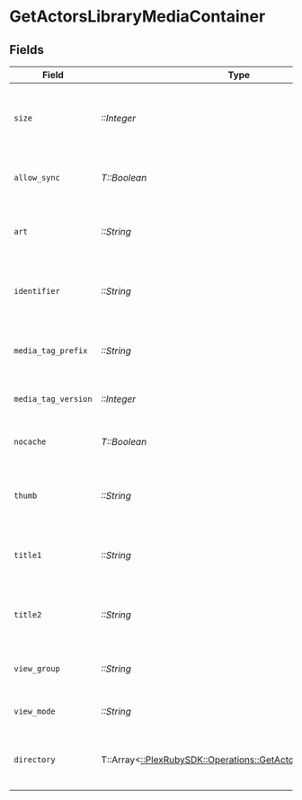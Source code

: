 # GetActorsLibraryMediaContainer


## Fields

| Field                                                                                                                  | Type                                                                                                                   | Required                                                                                                               | Description                                                                                                            | Example                                                                                                                |
| ---------------------------------------------------------------------------------------------------------------------- | ---------------------------------------------------------------------------------------------------------------------- | ---------------------------------------------------------------------------------------------------------------------- | ---------------------------------------------------------------------------------------------------------------------- | ---------------------------------------------------------------------------------------------------------------------- |
| `size`                                                                                                                 | *::Integer*                                                                                                            | :heavy_check_mark:                                                                                                     | Number of media items returned in this response.                                                                       | 50                                                                                                                     |
| `allow_sync`                                                                                                           | *T::Boolean*                                                                                                           | :heavy_check_mark:                                                                                                     | Indicates whether syncing is allowed.                                                                                  | false                                                                                                                  |
| `art`                                                                                                                  | *::String*                                                                                                             | :heavy_check_mark:                                                                                                     | URL for the background artwork of the media container.                                                                 | /:/resources/show-fanart.jpg                                                                                           |
| `identifier`                                                                                                           | *::String*                                                                                                             | :heavy_check_mark:                                                                                                     | An plugin identifier for the media container.                                                                          | com.plexapp.plugins.library                                                                                            |
| `media_tag_prefix`                                                                                                     | *::String*                                                                                                             | :heavy_check_mark:                                                                                                     | The prefix used for media tag resource paths.                                                                          | /system/bundle/media/flags/                                                                                            |
| `media_tag_version`                                                                                                    | *::Integer*                                                                                                            | :heavy_check_mark:                                                                                                     | The version number for media tags.                                                                                     | 1734362201                                                                                                             |
| `nocache`                                                                                                              | *T::Boolean*                                                                                                           | :heavy_check_mark:                                                                                                     | Specifies whether caching is disabled.                                                                                 | true                                                                                                                   |
| `thumb`                                                                                                                | *::String*                                                                                                             | :heavy_check_mark:                                                                                                     | URL for the thumbnail image of the media container.                                                                    | /:/resources/show.png                                                                                                  |
| `title1`                                                                                                               | *::String*                                                                                                             | :heavy_check_mark:                                                                                                     | The primary title of the media container.                                                                              | TV Series                                                                                                              |
| `title2`                                                                                                               | *::String*                                                                                                             | :heavy_check_mark:                                                                                                     | The secondary title of the media container.                                                                            | By Starring Actor                                                                                                      |
| `view_group`                                                                                                           | *::String*                                                                                                             | :heavy_check_mark:                                                                                                     | Identifier for the view group layout.                                                                                  | secondary                                                                                                              |
| `view_mode`                                                                                                            | *::String*                                                                                                             | :heavy_check_mark:                                                                                                     | Identifier for the view mode.                                                                                          | 131131                                                                                                                 |
| `directory`                                                                                                            | T::Array<[::PlexRubySDK::Operations::GetActorsLibraryDirectory](../../models/operations/getactorslibrarydirectory.md)> | :heavy_minus_sign:                                                                                                     | An array of actor entries for media items.                                                                             |                                                                                                                        |